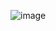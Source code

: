 ![image](https://github.com/PHuyPhong/W4_N9_HC128/assets/108743634/6890c1bd-bc55-4e71-b2fd-199593f77476)
